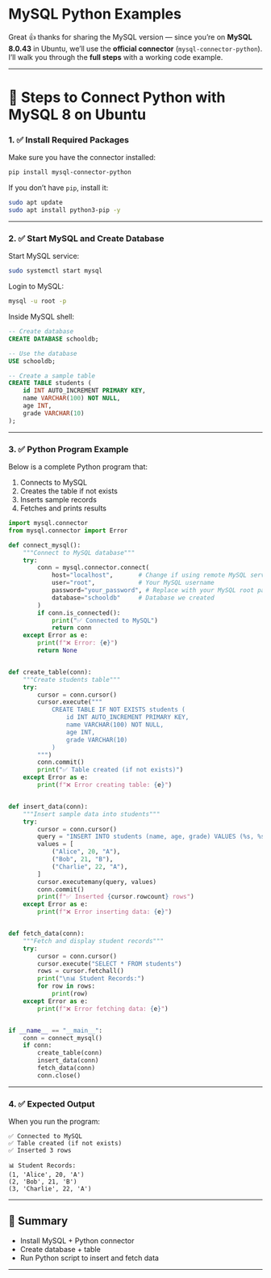 # MySQL Python Examples

Great 👍 thanks for sharing the MySQL version — since you’re on **MySQL 8.0.43** in Ubuntu, we’ll use the **official connector** (`mysql-connector-python`). I’ll walk you through the **full steps** with a working code example.

---

# 🔹 Steps to Connect Python with MySQL 8 on Ubuntu

### 1. ✅ Install Required Packages

Make sure you have the connector installed:

```bash
pip install mysql-connector-python
```

If you don’t have `pip`, install it:

```bash
sudo apt update
sudo apt install python3-pip -y
```

---

### 2. ✅ Start MySQL and Create Database

Start MySQL service:

```bash
sudo systemctl start mysql
```

Login to MySQL:

```bash
mysql -u root -p
```

Inside MySQL shell:

```sql
-- Create database
CREATE DATABASE schooldb;

-- Use the database
USE schooldb;

-- Create a sample table
CREATE TABLE students (
    id INT AUTO_INCREMENT PRIMARY KEY,
    name VARCHAR(100) NOT NULL,
    age INT,
    grade VARCHAR(10)
);
```

---

### 3. ✅ Python Program Example

Below is a complete Python program that:

1. Connects to MySQL
2. Creates the table if not exists
3. Inserts sample records
4. Fetches and prints results

```python
import mysql.connector
from mysql.connector import Error

def connect_mysql():
    """Connect to MySQL database"""
    try:
        conn = mysql.connector.connect(
            host="localhost",       # Change if using remote MySQL server
            user="root",            # Your MySQL username
            password="your_password", # Replace with your MySQL root password
            database="schooldb"     # Database we created
        )
        if conn.is_connected():
            print("✅ Connected to MySQL")
            return conn
    except Error as e:
        print(f"❌ Error: {e}")
        return None


def create_table(conn):
    """Create students table"""
    try:
        cursor = conn.cursor()
        cursor.execute("""
            CREATE TABLE IF NOT EXISTS students (
                id INT AUTO_INCREMENT PRIMARY KEY,
                name VARCHAR(100) NOT NULL,
                age INT,
                grade VARCHAR(10)
            )
        """)
        conn.commit()
        print("✅ Table created (if not exists)")
    except Error as e:
        print(f"❌ Error creating table: {e}")


def insert_data(conn):
    """Insert sample data into students"""
    try:
        cursor = conn.cursor()
        query = "INSERT INTO students (name, age, grade) VALUES (%s, %s, %s)"
        values = [
            ("Alice", 20, "A"),
            ("Bob", 21, "B"),
            ("Charlie", 22, "A"),
        ]
        cursor.executemany(query, values)
        conn.commit()
        print(f"✅ Inserted {cursor.rowcount} rows")
    except Error as e:
        print(f"❌ Error inserting data: {e}")


def fetch_data(conn):
    """Fetch and display student records"""
    try:
        cursor = conn.cursor()
        cursor.execute("SELECT * FROM students")
        rows = cursor.fetchall()
        print("\n📊 Student Records:")
        for row in rows:
            print(row)
    except Error as e:
        print(f"❌ Error fetching data: {e}")


if __name__ == "__main__":
    conn = connect_mysql()
    if conn:
        create_table(conn)
        insert_data(conn)
        fetch_data(conn)
        conn.close()
```

---

### 4. ✅ Expected Output

When you run the program:

```
✅ Connected to MySQL
✅ Table created (if not exists)
✅ Inserted 3 rows

📊 Student Records:
(1, 'Alice', 20, 'A')
(2, 'Bob', 21, 'B')
(3, 'Charlie', 22, 'A')
```

---

## 🔹 Summary

* Install MySQL + Python connector
* Create database + table
* Run Python script to insert and fetch data

---
